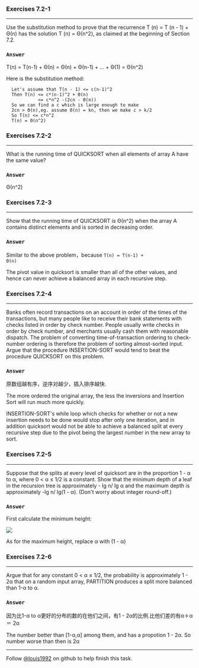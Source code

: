 ### Exercises 7.2-1
***
Use the substitution method to prove that the recurrence T (n) = T (n - 1) + Θ(n) has the
solution T (n) = Θ(n^2), as claimed at the beginning of Section 7.2.

### `Answer`
T(n) = T(n-1) + Θ(n) = Θ(n) + Θ(n-1) + ... + Θ(1) = Θ(n^2)

Here is the substitution method:
```
  Let's assume that T(n - 1) <= c(n-1)^2
  Then T(n) <= c*(n-1)^2 + Θ(n)
            <= c*n^2 -(2cn - Θ(n))
  So we can find a c which is large enough to make
  2cn > Θ(n),eg. assume Θ(n) = kn, then we make c > k/2
  So T(n) <= c*n^2
  T(n) = Θ(n^2)
```

### Exercises 7.2-2
***
What is the running time of QUICKSORT when all elements of array A have the same value?

### `Answer`
Θ(n^2)

### Exercises 7.2-3
***
Show that the running time of QUICKSORT is Θ(n^2) when the array A contains distinct elements and is sorted in decreasing order.

### `Answer`
Similar to the above problem，because <code>T(n) = T(n-1) + Θ(n)</code>

The pivot value in quicksort is smaller than all of the other values, and hence can never achieve a balanced array in each recursive step.

### Exercises 7.2-4
***
Banks often record transactions on an account in order of the times of the transactions, but many people like to receive their bank statements with checks listed in order by check number. People usually write checks in order by check number, and merchants usually cash them with reasonable dispatch. The problem of converting time-of-transaction ordering to check-number ordering is therefore the problem of sorting almost-sorted input. Argue that the procedure INSERTION-SORT would tend to beat the procedure QUICKSORT on this problem.

### `Answer`
原数组越有序，逆序对越少，插入排序越快.

The more ordered the original array, the less the inversions and Insertion Sort will run much more quickly.

INSERTION-SORT's while loop which checks for whether or not a new insertion needs to be done would stop after only one iteration, and in addition quicksort would not be able to achieve a balanced split at every recursive step due to the pivot being the largest number in the new array to sort.

### Exercises 7.2-5
***
Suppose that the splits at every level of quicksort are in the proportion 1 - α to α, where 0 < α ≤ 1/2 is a constant. Show that the minimum depth of a leaf in the recursion tree is approximately - lg n/ lg α and the maximum depth is approximately -lg n/ lg(1 - α). (Don't worry about integer round-off.)

### `Answer`
First calculate the minimum height:

![](http://latex.codecogs.com/gif.latex?%20n\\alpha^x%20\\le%201%20\\Rightarrow%20%20x%20\\ge%20\\log_{\\alpha}{\\frac{1}{n}}%20\\\\%20\\log_{\\alpha}{\\frac{1}{n}}%20%20=%20-\\log_{\\alpha}{n}%20=%20-\\frac{\\lg{n}}{\\lg{\\alpha}})

As for the maximum height, replace α with (1 - α)

### Exercises 7.2-6
***
Argue that for any constant 0 < α ≤ 1/2, the probability is approximately 1 - 2α that on a
random input array, PARTITION produces a split more balanced than 1-α to α.


### `Answer`
因为比1-α to α更好的分布的数的在他们之间，有1 - 2α的比例.比他们差的有α＋α ＝ 2α

The number better than [1-α,α] among them, and has a propotion 1 - 2α. So number worse than then is 2α

***
Follow [@louis1992](https://github.com/gzc) on github to help finish this task.

